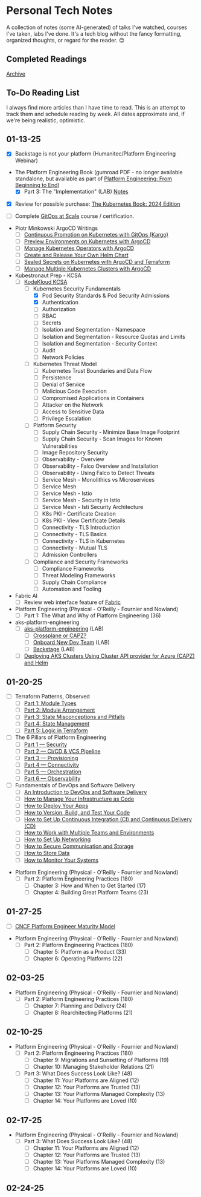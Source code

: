 # Personal Tech Notes

A collection of notes (some AI-generated) of talks I've watched, courses I've taken, labs I've done. It's a tech blog without the fancy formatting, organized thoughts, or regard for the reader. :blush:

## Completed Readings

[Archive](./ARCHIVE.md)

## To-Do Reading List

I always find more articles than I have time to read. This is an attempt to track them and schedule reading by week. All dates approximate and, if we're being realistic, optimistic.

## 01-13-25

- [X] Backstage is not your platform (Humanitec/Platform Engineering Webinar)

- The Platform Engineering Book (gumroad PDF - no longer available standalone, but available as part of [Platform Engineering: From Beginning to End](https://thenjdevopsguy.gumroad.com/l/perealworld))
   - [X] Part 3: The "Implementation" (LAB) [Notes](./book_notes/Michael_Levan_-_The_Platform_Engineering_Book/3_the_implementation.md)

- [X] Review for possible purchase: [The Kubernetes Book: 2024 Edition](https://www.amazon.com/Kubernetes-Book-Version-November-2018-ebook/dp/B072TS9ZQZ/ref=sr_1_1?)

- [ ] Complete [GitOps at Scale](https://learning.codefresh.io/course/gitops-scale) course / certification.

- Piotr Minkowski ArgoCD Writings
   - [ ] [Continuous Promotion on Kubernetes with GitOps (Kargo)](https://piotrminkowski.com/2025/01/14/continuous-promotion-on-kubernetes-with-gitops/)
   - [ ] [Preview Environments on Kubernetes with ArgoCD](https://piotrminkowski.com/2023/06/19/preview-environments-on-kubernetes-with-argocd/)
   - [ ] [Manage Kubernetes Operators with ArgoCD](https://piotrminkowski.com/2023/05/05/manage-kubernetes-operators-with-argocd/)
   - [ ] [Create and Release Your Own Helm Chart](https://piotrminkowski.com/2023/02/28/create-and-release-your-own-helm-chart/)
   - [ ] [Sealed Secrets on Kubernetes with ArgoCD and Terraform](https://piotrminkowski.com/2022/12/14/sealed-secrets-on-kubernetes-with-argocd-and-terraform/)
   - [ ] [Manage Multiple Kubernetes Clusters with ArgoCD](https://piotrminkowski.com/2022/12/09/manage-multiple-kubernetes-clusters-with-argocd/)

- Kubestronaut Prep - KCSA
   - [ ] [KodeKloud KCSA](https://learn.kodekloud.com/courses/kubernetes-and-cloud-native-security-associate-kcsa)
      - [ ] Kubernetes Security Fundamentals
         - [X] Pod Security Standards & Pod Security Admissions
         - [X] Authentication
         - [ ] Authorization
         - [ ] RBAC
         - [ ] Secrets
         - [ ] Isolation and Segmentation - Namespace
         - [ ] Isolation and Segmentation - Resource Quotas and Limits
         - [ ] Isolation and Segmentation - Security Context
         - [ ] Audit
         - [ ] Network Policies
      - [ ] Kubernetes Threat Model
         - [ ] Kubernetes Trust Boundaries and Data Flow
         - [ ] Persistence
         - [ ] Denial of Service
         - [ ] Malicious Code Execution
         - [ ] Compromised Applications in Containers
         - [ ] Attacker on the Network
         - [ ] Access to Sensitive Data
         - [ ] Privilege Escalation
      - [ ] Platform Security
         - [ ] Supply Chain Security - Minimize Base Image Footprint
         - [ ] Supply Chain Security - Scan Images for Known Vulnerabilities
         - [ ] Image Repository Security
         - [ ] Observability - Overview
         - [ ] Observability - Falco Overview and Installation
         - [ ] Observability - Using Falco to Detect Threats
         - [ ] Service Mesh - Monolithics vs Microservices
         - [ ] Service Mesh
         - [ ] Service Mesh - Istio
         - [ ] Service Mesh - Security in Istio
         - [ ] Service Mesh - Isti Security Architecture
         - [ ] K8s PKI - Certificate Creation
         - [ ] K8s PKI - View Certificate Details
         - [ ] Connectivity - TLS Introduction
         - [ ] Connectivity - TLS Basics
         - [ ] Connectivity - TLS in Kubernetes
         - [ ] Connectivity - Mutual TLS
         - [ ] Admission Controllers
      - [ ] Compliance and Security Frameworks
         - [ ] Compliance Frameworks
         - [ ] Threat Modeling Frameworks
         - [ ] Supply Chain Compliance
         - [ ] Automation and Tooling

- Fabric AI
   - [ ] Review web interface feature of [Fabric](https://github.com/danielmiessler/fabric)

- Platform Engineering (Physical - O'Reilly - Fournier and Nowland)
   - [ ] Part 1: The What and Why of Platform Engineering (36)

- aks-platform-engineering
   - [ ] [aks-platform-engineering](https://github.com/Azure-Samples/aks-platform-engineering) (LAB)
      - [ ] [Crossplane or CAPZ?](https://github.com/Azure-Samples/aks-platform-engineering/blob/main/docs/capz-or-crossplane.md)
      - [ ] [Onboard New Dev Team](https://github.com/Azure-Samples/aks-platform-engineering/blob/main/docs/Onboard-New-Dev-Team.md) (LAB)
      - [ ] [Backstage](https://github.com/Azure-Samples/aks-platform-engineering/blob/main/docs/backstage.md) (LAB)
   - [ ] [Deploying AKS Clusters Using Cluster API provider for Azure (CAPZ) and Helm](https://www.youtube.com/watch?v=ondiKVYZ1W0)

## 01-20-25

- [ ] Terraform Patterns, Observed
   - [ ] [Part 1: Module Types](https://medium.com/devoops-discourse/terraform-observed-part-1-module-types-9dec5aa9dc9f)
   - [ ] [Part 2: Module Arrangement](https://medium.com/devoops-discourse/terraform-observed-part-2-module-arrangement-109d2cf517e1)
   - [ ] [Part 3: State Misconceptions and Pitfalls](https://medium.com/devoops-discourse/terraform-patterns-observed-part-3-state-misconceptions-pitfalls-e051ca1b7be9)
   - [ ] [Part 4: State Management](https://medium.com/devoops-discourse/terraform-patterns-observed-part-4-state-management-dccec970f554)
   - [ ] [Part 5: Logic in Terraform](https://medium.com/devoops-discourse/terraform-patterns-observed-part-5-logic-in-terraform-a0b1207b3a56)

- [ ] The 6 Pillars of Platform Engineering
   - [ ] [Part 1 — Security](https://thenewstack.io/the-6-pillars-of-platform-engineering-part-1-security/)
   - [ ] [Part 2 — CI/CD & VCS Pipeline](https://thenewstack.io/the-6-pillars-of-platform-engineering-part-2-ci-cd-vcs-pipeline/)
   - [ ] [Part 3 — Provisioning](https://thenewstack.io/the-pillars-of-platform-engineering-part-3-provisioning/)
   - [ ] [Part 4 — Connectivity](https://thenewstack.io/the-pillars-of-platform-engineering-part-4-connectivity/)
   - [ ] [Part 5 — Orchestration](https://thenewstack.io/the-pillars-of-platform-engineering-part-5-orchestration/)
   - [ ] [Part 6 — Observability](https://thenewstack.io/the-pillars-of-platform-engineering-part-6-observability/)

- [ ] Fundamentals of DevOps and Software Delivery
   - [ ] [An Introduction to DevOps and Software Delivery](https://new.gruntwork.io/fundamentals-of-devops/introduction-to-devops-and-software-delivery#how_to_deploy_your_app)
   - [ ] [How to Manage Your Infrastructure as Code](https://new.gruntwork.io/fundamentals-of-devops/how-to-manage-your-infrastructure-as-code#how_to_manage_your_infra_as_code)
   - [ ] [How to Deploy Your Apps](https://new.gruntwork.io/fundamentals-of-devops/deploying-apps-orchestration-vms-containers-serverless#how_to_deploy_many_apps)
   - [ ] [How to Version, Build, and Test Your Code](https://new.gruntwork.io/fundamentals-of-devops/testing-your-systems#how_to_version_build_test)
   - [ ] [How to Set Up Continuous Integration (CI) and Continuous Delivery (CD)](https://new.gruntwork.io/fundamentals-of-devops/setup-ci-cd#how_to_set_up_ci_cd)
   - [ ] [How to Work with Multiple Teams and Environments](https://new.gruntwork.io/fundamentals-of-devops/work-with-teams-and-environments#how_to_work_with_multiple_teams)
   - [ ] [How to Set Up Networking](https://new.gruntwork.io/fundamentals-of-devops/setup-networking-vpc-vpn-dns#how_to_set_up_networking)
   - [ ] [How to Secure Communication and Storage](https://new.gruntwork.io/fundamentals-of-devops/manage-authentication-authorization-secrets#how_to_manage_auth_and_secrets)
   - [ ] [How to Store Data](https://new.gruntwork.io/fundamentals-of-devops/store-data-sql-nosql-queues-warehouses-file-stores#how_to_store_data)
   - [ ] [How to Monitor Your Systems](https://new.gruntwork.io/fundamentals-of-devops/monitor-your-systems-metrics-logs-alerts-observability#how_to_monitor_your_systems)

- Platform Engineering (Physical - O'Reilly - Fournier and Nowland)
   - [ ] Part 2: Platform Engineering Practices (180)
      - [ ] Chapter 3: How and When to Get Started (17)
      - [ ] Chapter 4: Building Great Platform Teams (23)

## 01-27-25

- [ ] [CNCF Platform Engineer Maturity Model](https://tag-app-delivery.cncf.io/whitepapers/platform-eng-maturity-model/)

- Platform Engineering (Physical - O'Reilly - Fournier and Nowland)
   - [ ] Part 2: Platform Engineering Practices (180)
      - [ ] Chapter 5: Platform as a Product (33)
      - [ ] Chapter 6: Operating Platforms (22)

## 02-03-25

- Platform Engineering (Physical - O'Reilly - Fournier and Nowland)
   - [ ] Part 2: Platform Engineering Practices (180)
      - [ ] Chapter 7: Planning and Delivery (24)
      - [ ] Chapter 8: Rearchitecting Platforms (21)

## 02-10-25

- Platform Engineering (Physical - O'Reilly - Fournier and Nowland)
   - [ ] Part 2: Platform Engineering Practices (180)
      - [ ] Chapter 9: Migrations and Sunsetting of Platforms (19)
      - [ ] Chapter 10: Managing Stakeholder Relations (21)
   - [ ] Part 3: What Does Success Look Like? (48)
      - [ ] Chapter 11: Your Platforms are Aligned (12)
      - [ ] Chapter 12: Your Platforms are Trusted (13)
      - [ ] Chapter 13: Your Platforms Managed Complexity (13)
      - [ ] Chapter 14: Your Platforms are Loved (10)

## 02-17-25

- Platform Engineering (Physical - O'Reilly - Fournier and Nowland)
   - [ ] Part 3: What Does Success Look Like? (48)
      - [ ] Chapter 11: Your Platforms are Aligned (12)
      - [ ] Chapter 12: Your Platforms are Trusted (13)
      - [ ] Chapter 13: Your Platforms Managed Complexity (13)
      - [ ] Chapter 14: Your Platforms are Loved (10)

## 02-24-25
